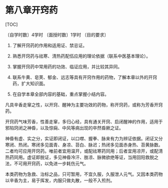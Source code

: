 # 第八章开窍药

[TOC]

〔自学时数〕4学时
〔面授时数〕1学时
〔目的要求〕

1. 了解开窍药的作用和适用证、禁忌证。

2. 熟悉开窍药与祛寒、清热药配伍应用的理论依据（联系中医基本理论）。

3. 掌握开窍药中常用药的功效、临证应用，并比较其异同。

4. 联系牛黄、皂荚、郁金、远志等具有开窍作用的药物，了解本章以外的开窍药，扩大知识面。

5. 在自学本章全部内容的基础，重点掌握小结内容。

  ​	凡具辛香走窜之性，以开窍、醒神为主要功效的药物，称开窍药，或称为芳香开窍药。

  开窍药气味芳香，性善走窜，多归心经，具有通关开窍、启闭醒神的作用，适用于邪陷窍闭之神昏，以及惊痫、中风等病出现的卒然昏厥之证。

  神昏有虚、实之分，实证即闭证，以口噤、握拳、脉来有力为辨证依据。闭证又分寒闭、热闭。寒闭多见面青、身凉、苔白、脉迟；热闭多见面赤身热、苔黄脉数。二者均可应用开窍药。唯前者宜用温开，或配祛寒药同用；后者宜用凉开，或配清热药同用。虚证即脱证，多见神昏冷汗、肢凉、脉微欲绝等证，当用回阳救脱之法，不可用开窍药，以免进一步耗伤元气。

  本类药物为急救、治标之品，只可暂用，不宜久服，久服泄人元气。又因本类药物以辛香为主，易于挥发，内服只做丸散，一般不入煎剂。
